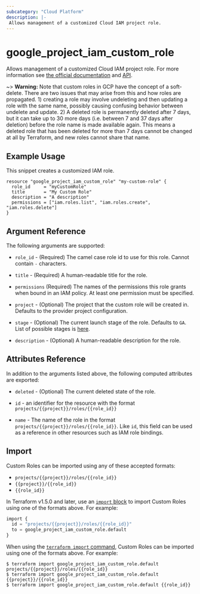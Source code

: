 ```yaml
---
subcategory: "Cloud Platform"
description: |-
 Allows management of a customized Cloud IAM project role.
---
```


# google\_project\_iam\_custom\_role

Allows management of a customized Cloud IAM project role. For more information see
[the official documentation](https://cloud.google.com/iam/docs/understanding-custom-roles)
and
[API](https://cloud.google.com/iam/reference/rest/v1/projects.roles).

~> **Warning:** Note that custom roles in GCP have the concept of a soft-delete. There are two issues that may arise
 from this and how roles are propagated. 1) creating a role may involve undeleting and then updating a role with the
 same name, possibly causing confusing behavior between undelete and update. 2) A deleted role is permanently deleted
 after 7 days, but it can take up to 30 more days (i.e. between 7 and 37 days after deletion) before the role name is
 made available again. This means a deleted role that has been deleted for more than 7 days cannot be changed at all
 by Terraform, and new roles cannot share that name.

## Example Usage

This snippet creates a customized IAM role.

```hcl
resource "google_project_iam_custom_role" "my-custom-role" {
  role_id     = "myCustomRole"
  title       = "My Custom Role"
  description = "A description"
  permissions = ["iam.roles.list", "iam.roles.create", "iam.roles.delete"]
}
```

## Argument Reference

The following arguments are supported:

* `role_id` - (Required) The camel case role id to use for this role. Cannot contain `-` characters.

* `title` - (Required) A human-readable title for the role.

* `permissions` (Required) The names of the permissions this role grants when bound in an IAM policy. At least one permission must be specified.

* `project` - (Optional) The project that the custom role will be created in.
    Defaults to the provider project configuration.

* `stage` - (Optional) The current launch stage of the role.
    Defaults to `GA`.
    List of possible stages is [here](https://cloud.google.com/iam/reference/rest/v1/organizations.roles#Role.RoleLaunchStage).

* `description` - (Optional) A human-readable description for the role.

## Attributes Reference

 In addition to the arguments listed above, the following computed attributes are
exported:

 * `deleted` - (Optional) The current deleted state of the role.

 * `id` - an identifier for the resource with the format `projects/{{project}}/roles/{{role_id}}`

 * `name` - The name of the role in the format `projects/{{project}}/roles/{{role_id}}`. Like `id`, this field can be used as a reference in other resources such as IAM role bindings.

## Import

Custom Roles can be imported using any of these accepted formats:

* `projects/{{project}}/roles/{{role_id}}`
* `{{project}}/{{role_id}}`
* `{{role_id}}`

In Terraform v1.5.0 and later, use an [`import` block](https://developer.hashicorp.com/terraform/language/import) to import Custom Roles using one of the formats above. For example:

```tf
import {
  id = "projects/{{project}}/roles/{{role_id}}"
  to = google_project_iam_custom_role.default
}
```

When using the [`terraform import` command](https://developer.hashicorp.com/terraform/cli/commands/import), Custom Roles can be imported using one of the formats above. For example:

```
$ terraform import google_project_iam_custom_role.default projects/{{project}}/roles/{{role_id}}
$ terraform import google_project_iam_custom_role.default {{project}}/{{role_id}}
$ terraform import google_project_iam_custom_role.default {{role_id}}
```
